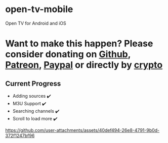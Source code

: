 # open-tv-mobile
Open TV for Android and iOS

# Want to make this happen? Please consider donating on [Github](https://github.com/sponsors/Fredolx), [Patreon](https://www.patreon.com/fredol), [Paypal](https://paypal.me/fredolx) or directly by [crypto](#crypto)

## Current Progress
- Adding sources ✔️
- M3U Support ✔️
- Searching channels ✔️
- Scroll to load more ✔️

https://github.com/user-attachments/assets/40def494-26e8-4791-9b0d-372f1247bf96

